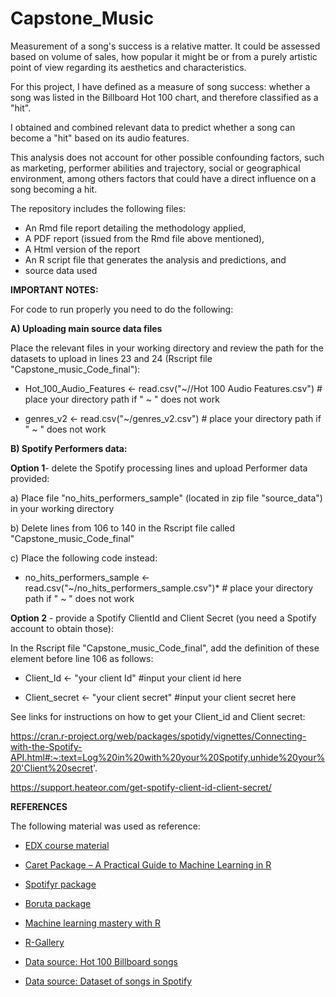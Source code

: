# Capstone_Music

Measurement of a song's success is a relative matter. It could be assessed based on volume of sales, how popular it might be or from a purely artistic point of view regarding its aesthetics and characteristics.

For this project, I have defined as a measure of song success: whether a song  was listed in the Billboard Hot 100 chart, and therefore classified as a "hit".  

I obtained and combined relevant data to predict whether a song can become a "hit" based on its audio features. 

This analysis does not account for other possible confounding factors, such as marketing, performer abilities and trajectory, social or geographical environment, among others factors that could have a direct influence on a song becoming a hit.

The repository includes the following files:

- An Rmd file report detailing the methodology applied, 
- A PDF report (issued from the Rmd file above mentioned), 
- A Html version of the report
- An R script file that generates the analysis and  predictions, and
- source data used

**IMPORTANT NOTES:**

For code to run properly you need to do the following:

**A) Uploading main source data  files**

Place the relevant files in your working directory and review the path for the datasets to upload in lines 23 and 24 (Rscript file "Capstone_music_Code_final"): 

  * Hot_100_Audio_Features <- read.csv("~//Hot 100 Audio Features.csv")   # place your directory path if " ~ " does not work
 
  * genres_v2 <- read.csv("~/genres_v2.csv") # place your directory path if " ~ " does not work


**B) Spotify Performers data:**

**Option 1**- delete the Spotify processing lines and upload Performer data provided:

a) Place file "no_hits_performers_sample" (located in zip file "source_data") in your working directory

b) Delete lines from 106 to 140 in the Rscript file called "Capstone_music_Code_final"

c) Place the following code instead:

   * no_hits_performers_sample <- read.csv("~/no_hits_performers_sample.csv")*  # place your directory path if " ~ " does not work


**Option 2** - provide a Spotify ClientId and Client Secret (you need a Spotify account to obtain those):

In the Rscript file "Capstone_music_Code_final", add the definition of these element before line 106 as follows:

  * Client_Id <- "your client Id"  #input your client id here

  * Client_secret <- "your client secret"  #input your client secret here

See links for instructions on how to get your Client_id and Client secret:

https://cran.r-project.org/web/packages/spotidy/vignettes/Connecting-with-the-Spotify-API.html#:~:text=Log%20in%20with%20your%20Spotify,unhide%20your%20'Client%20secret'.

https://support.heateor.com/get-spotify-client-id-client-secret/


**REFERENCES**

The following material was used as reference:

* [EDX course material](https://rafalab.github.io/dsbook/)

* [Caret Package – A Practical Guide to Machine Learning in R](https://www.machinelearningplus.com/machine-learning/caret-package/#4howtovisualizetheimportanceofvariablesusingfeatureplot)

* [Spotifyr package](https://www.rdocumentation.org/packages/spotifyr/versions/2.2.3)

* [Boruta package](https://cran.r-project.org/web/packages/Boruta/Boruta.pdf) 

* [Machine learning mastery with R](https://machinelearningmastery.com/machine-learning-with-r/)

* [R-Gallery](https://www.r-graph-gallery.com/)

* [Data source: Hot 100 Billboard songs](https://data.world/kcmillersean/billboard-hot-100-1958-2017)

* [Data source: Dataset of songs in Spotify](https://www.kaggle.com/mrmorj/dataset-of-songs-in-spotify)




